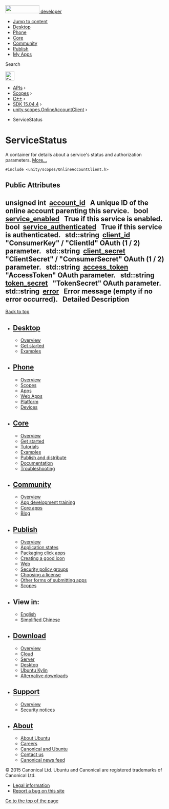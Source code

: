 <a href="https://developer.ubuntu.com/" class="logo-ubuntu"><img src="https://developer.ubuntu.com/assets/sites/ubuntu/latest/u/img/logos/logo-ubuntu-orange.svg" width="106" height="25" /> <span>developer</span></a>

-   [Jump to content](index.html#main-content)
-   [Desktop](https://developer.ubuntu.com/en/desktop/)
-   [Phone](https://developer.ubuntu.com/en/phone/)
-   [Core](https://developer.ubuntu.com/core)
-   [Community](https://developer.ubuntu.com/en/community/)
-   [Publish](https://developer.ubuntu.com/en/publish/)
-   [My Apps](https://myapps.developer.ubuntu.com/)

Search

<img src="https://developer.ubuntu.com/assets/sites/ubuntu/latest/u/img/search-white.svg" alt="Search" height="28" />

-   [APIs](../../../../index.html) ›
-   [Scopes](../../../index.html) ›
-   [C++](../../index.html) ›
-   [SDK 15.04.4](../index.html) ›
-   [unity.scopes.OnlineAccountClient](../unity.scopes.OnlineAccountClient/index.html) ›

<!-- -->

-   ServiceStatus

ServiceStatus
=============

A container for details about a service's status and authorization parameters. [More...](index.html#details)

`#include <unity/scopes/OnlineAccountClient.h>`

<span id="pub-attribs"></span> Public Attributes
------------------------------------------------

<span id="a3fff11d6960ba38de9eab3be2028352a" class="anchor"></span> unsigned int 
<a href="index.html#a3fff11d6960ba38de9eab3be2028352a" class="el">account_id</a>
 
A unique ID of the online account parenting this service.
 
<span id="af38877a3d603f348af2af6d411aef1e2" class="anchor"></span> bool 
<a href="index.html#af38877a3d603f348af2af6d411aef1e2" class="el">service_enabled</a>
 
True if this service is enabled.
 
<span id="ad9e794cbd45b76b73efdc8915685609a" class="anchor"></span> bool 
<a href="index.html#ad9e794cbd45b76b73efdc8915685609a" class="el">service_authenticated</a>
 
True if this service is authenticated.
 
<span id="a8bac7d6bcec29cc8d4c45309a6dce350" class="anchor"></span> std::string 
<a href="index.html#a8bac7d6bcec29cc8d4c45309a6dce350" class="el">client_id</a>
 
"ConsumerKey" / "ClientId" OAuth (1 / 2) parameter.
 
<span id="a3025d89ff5f55e267e95c17d9af89d83" class="anchor"></span> std::string 
<a href="index.html#a3025d89ff5f55e267e95c17d9af89d83" class="el">client_secret</a>
 
"ClientSecret" / "ConsumerSecret" OAuth (1 / 2) parameter.
 
<span id="a0f0f2471eaeb130f65cdbebd8c6cd40e" class="anchor"></span> std::string 
<a href="index.html#a0f0f2471eaeb130f65cdbebd8c6cd40e" class="el">access_token</a>
 
"AccessToken" OAuth parameter.
 
<span id="abfb75786e9d517da4dce71e65c3f5bec" class="anchor"></span> std::string 
<a href="index.html#abfb75786e9d517da4dce71e65c3f5bec" class="el">token_secret</a>
 
"TokenSecret" OAuth parameter.
 
<span id="a73fac8ec582336993a476026d80c250b" class="anchor"></span> std::string 
<a href="index.html#a73fac8ec582336993a476026d80c250b" class="el">error</a>
 
Error message (empty if no error occurred).
 
<span id="details"></span>
Detailed Description
--------------------

[Back to top](index.html#)

-   [Desktop](https://developer.ubuntu.com/en/desktop/)
    ---------------------------------------------------

    -   [Overview](https://developer.ubuntu.com/en/desktop/)
    -   [Get started](http://snapcraft.io/?utm_source=developer.ubuntu.com&utm_medium=devportal&utm_term=snaps%20snapcraft%20desktop&utm_content=menu&utm_campaign=duc_snappers)
    -   [Examples](https://github.com/ubuntu/snappy-playpen)

-   [Phone](https://developer.ubuntu.com/en/phone/)
    -----------------------------------------------

    -   [Overview](https://developer.ubuntu.com/en/phone/)
    -   [Scopes](https://developer.ubuntu.com/en/phone/scopes/)
    -   [Apps](https://developer.ubuntu.com/en/phone/apps/)
    -   [Web Apps](https://developer.ubuntu.com/en/phone/web/)
    -   [Platform](https://developer.ubuntu.com/en/phone/platform/)
    -   [Devices](https://developer.ubuntu.com/en/phone/devices/)

-   [Core](https://developer.ubuntu.com/core)
    -----------------------------------------

    -   [Overview](https://developer.ubuntu.com/core)
    -   [Get started](https://developer.ubuntu.com/core/get-started)
    -   [Tutorials](https://developer.ubuntu.com/core/tutorials)
    -   [Examples](https://developer.ubuntu.com/core/examples)
    -   [Publish and distribute](https://developer.ubuntu.com/core/publish-and-distribute)
    -   [Documentation](https://developer.ubuntu.com/core/documentation)
    -   [Troubleshooting](https://developer.ubuntu.com/core/troubleshooting)

-   [Community](https://developer.ubuntu.com/en/community/)
    -------------------------------------------------------

    -   [Overview](https://developer.ubuntu.com/en/community/)
    -   [App development training](https://developer.ubuntu.com/en/community/training/)
    -   [Core apps](https://developer.ubuntu.com/en/community/core-apps/)
    -   [Blog](https://developer.ubuntu.com/en/community/blog/)

-   [Publish](https://developer.ubuntu.com/en/publish/)
    ---------------------------------------------------

    -   [Overview](https://developer.ubuntu.com/en/publish/)
    -   [Application states](https://developer.ubuntu.com/en/publish/application-states/)
    -   [Packaging click apps](https://developer.ubuntu.com/en/publish/packaging-click-apps/)
    -   [Creating a good icon](https://developer.ubuntu.com/en/publish/creating-a-good-icon/)
    -   [Web](https://developer.ubuntu.com/en/publish/web/)
    -   [Security policy groups](https://developer.ubuntu.com/en/publish/security-policy-groups/)
    -   [Choosing a license](https://developer.ubuntu.com/en/publish/choosing-a-license/)
    -   [Other forms of submitting apps](https://developer.ubuntu.com/en/publish/other-forms-of-submitting-apps/)
    -   [Scopes](https://developer.ubuntu.com/en/publish/scopes/)

-   View in:
    --------

    -   [English](index.html "Change to language: English")
    -   [Simplified Chinese](index.html "Change to language: Simplified Chinese")

-   [Download](http://ubuntu.com/download/)
    ---------------------------------------

    -   [Overview](http://ubuntu.com/download)
    -   [Cloud](http://ubuntu.com/download/cloud)
    -   [Server](http://ubuntu.com/download/server)
    -   [Desktop](http://ubuntu.com/download/desktop)
    -   [Ubuntu Kylin](http://ubuntu.com/download/ubuntu-kylin)
    -   [Alternative downloads](http://ubuntu.com/download/alternative-downloads)

-   [Support](http://ubuntu.com/support/)
    -------------------------------------

    -   [Overview](http://ubuntu.com/support)
    -   [Security notices](http://www.ubuntu.com/usn/)

-   [About](http://ubuntu.com/about/)
    ---------------------------------

    -   [About Ubuntu](http://ubuntu.com/about/about-ubuntu)
    -   [Careers](http://www.canonical.com/careers)
    -   [Canonical and Ubuntu](http://ubuntu.com/about/canonical-and-ubuntu)
    -   [Contact us](http://ubuntu.com/about/contact-us)
    -   [Canonical news feed](http://insights.ubuntu.com/feed/)

© 2015 Canonical Ltd. Ubuntu and Canonical are registered trademarks of Canonical Ltd.

-   [Legal information](http://www.ubuntu.com/legal)
-   [Report a bug on this site](https://bugs.launchpad.net/developer-ubuntu-com/)

<span class="accessibility-aid">[Go to the top of the page](index.html#)</span>
